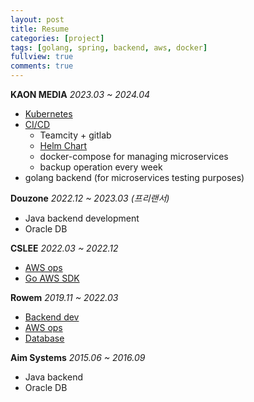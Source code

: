 ```yaml
---
layout: post
title: Resume
categories: [project]
tags: [golang, spring, backend, aws, docker]
fullview: true
comments: true
---
```


**KAON MEDIA** <i>2023.03 ~ 2024.04 </i>
- [Kubernetes](https://jnuho.github.io/project/2024/06/02/simpledl.html)
- [CI/CD](https://jnuho.github.io/articles/cicd)
  - Teamcity + gitlab
  - [Helm Chart](https://jnuho.github.io/articles/helm.pdf)
  - docker-compose for managing microservices
  - backup operation every week
- golang backend (for microservices testing purposes)

**Douzone** <i>2022.12 ~ 2023.03 (프리랜서)</i>
- Java backend development
- Oracle DB

**CSLEE** <i>2022.03 ~ 2022.12 </i>
- [AWS ops](https://jnuho.github.io/articles/doc_aws_cli)
- [Go AWS SDK](https://jnuho.github.io/articles/doc_goproject_kor)

**Rowem** <i>2019.11 ~ 2022.03 </i>
- [Backend dev](https://jnuho.github.io/articles/doc_rm_spring)
- [AWS ops](https://jnuho.github.io/articles/elasticache_team)
- [Database](https://jnuho.github.io/articles/doc_rm_database)

**Aim Systems** <i>2015.06 ~ 2016.09 </i>
- Java backend
- Oracle DB
